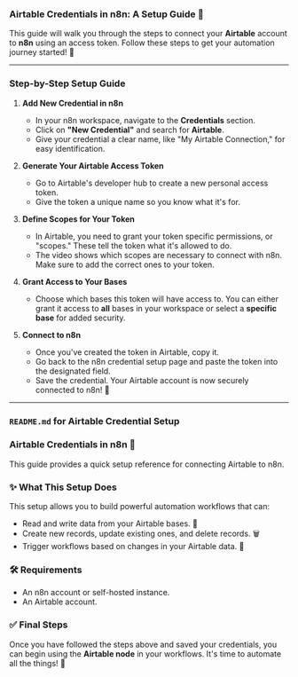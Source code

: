 ### **Airtable Credentials in n8n: A Setup Guide** 🔑

This guide will walk you through the steps to connect your **Airtable** account to **n8n** using an access token. Follow these steps to get your automation journey started! 🚀

---

### **Step-by-Step Setup Guide**

1.  **Add New Credential in n8n**

    - In your n8n workspace, navigate to the **Credentials** section.
    - Click on **"New Credential"** and search for **Airtable**.
    - Give your credential a clear name, like "My Airtable Connection," for easy identification.

2.  **Generate Your Airtable Access Token**

    - Go to Airtable's developer hub to create a new personal access token.
    - Give the token a unique name so you know what it's for.

3.  **Define Scopes for Your Token**

    - In Airtable, you need to grant your token specific permissions, or "scopes." These tell the token what it's allowed to do.
    - The video shows which scopes are necessary to connect with n8n. Make sure to add the correct ones to your token.

4.  **Grant Access to Your Bases**

    - Choose which bases this token will have access to. You can either grant it access to **all** bases in your workspace or select a **specific base** for added security.

5.  **Connect to n8n**
    - Once you've created the token in Airtable, copy it.
    - Go back to the n8n credential setup page and paste the token into the designated field.
    - Save the credential. Your Airtable account is now securely connected to n8n! 🎉

---

### **`README.md` for Airtable Credential Setup**

### **Airtable Credentials in n8n 🔑**

This guide provides a quick setup reference for connecting Airtable to n8n.

### **✨ What This Setup Does**

This setup allows you to build powerful automation workflows that can:

- Read and write data from your Airtable bases. 📝
- Create new records, update existing ones, and delete records. 🗑️
- Trigger workflows based on changes in your Airtable data. 🔔

### **🛠️ Requirements**

- An n8n account or self-hosted instance.
- An Airtable account.

### **✅ Final Steps**

Once you have followed the steps above and saved your credentials, you can begin using the **Airtable node** in your workflows. It's time to automate all the things! 🚀

